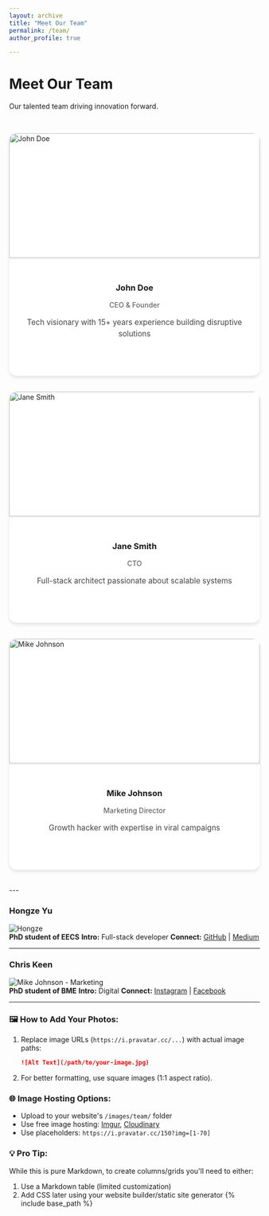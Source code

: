 ```yaml
---
layout: archive
title: "Meet Our Team"
permalink: /team/
author_profile: true

---
```

# Meet Our Team

Our talented team driving innovation forward.

<div class="team-container">

<div class="team-member">
  <img src="https://i.pravatar.cc/300?img=1" alt="John Doe" class="member-photo">
  <div class="member-info">
    <h3>John Doe</h3>
    <p class="role">CEO & Founder</p>
    <p class="bio">Tech visionary with 15+ years experience building disruptive solutions</p>
    <div class="social-links">
      <a href="#"><i class="fab fa-linkedin"></i></a>
      <a href="#"><i class="fab fa-twitter"></i></a>
      <a href="#"><i class="fas fa-envelope"></i></a>
    </div>
  </div>
</div>

<div class="team-member">
  <img src="https://i.pravatar.cc/300?img=2" alt="Jane Smith" class="member-photo">
  <div class="member-info">
    <h3>Jane Smith</h3>
    <p class="role">CTO</p>
    <p class="bio">Full-stack architect passionate about scalable systems</p>
    <div class="social-links">
      <a href="#"><i class="fab fa-github"></i></a>
      <a href="#"><i class="fab fa-dev"></i></a>
    </div>
  </div>
</div>

<div class="team-member">
  <img src="https://i.pravatar.cc/300?img=3" alt="Mike Johnson" class="member-photo">
  <div class="member-info">
    <h3>Mike Johnson</h3>
    <p class="role">Marketing Director</p>
    <p class="bio">Growth hacker with expertise in viral campaigns</p>
    <div class="social-links">
      <a href="#"><i class="fab fa-instagram"></i></a>
      <a href="#"><i class="fab fa-tiktok"></i></a>
    </div>
  </div>
</div>

</div>

<style>
.team-container {
  display: grid;
  grid-template-columns: repeat(auto-fit, minmax(300px, 1fr));
  gap: 2rem;
  padding: 2rem 0;
}

.team-member {
  background: #ffffff;
  border-radius: 15px;
  box-shadow: 0 4px 6px rgba(0, 0, 0, 0.1);
  transition: transform 0.3s ease;
  overflow: hidden;
}

.team-member:hover {
  transform: translateY(-5px);
}

.member-photo {
  width: 100%;
  height: 250px;
  object-fit: cover;
  border-bottom: 3px solid #f0f0f0;
}

.member-info {
  padding: 1.5rem;
  text-align: center;
}

.role {
  color: #666;
  font-weight: 500;
  margin: 0.5rem 0;
}

.bio {
  color: #444;
  font-size: 0.95rem;
  line-height: 1.5;
  margin: 1rem 0;
}

.social-links {
  display: flex;
  justify-content: center;
  gap: 1rem;
  padding: 1rem 0;
}

.social-links a {
  color: #333;
  font-size: 1.2rem;
  transition: color 0.3s ease;
}

.social-links a:hover {
  color: #0077b5; /* LinkedIn blue */
}
</style>

<!-- Add Font Awesome for icons -->
<link rel="stylesheet" href="https://cdnjs.cloudflare.com/ajax/libs/font-awesome/5.15.4/css/all.min.css">
---


### Hongze Yu  
![Hongze](https://i.pravatar.cc/150?img=2)  
**PhD student of EECS**
**Intro:** Full-stack developer 
**Connect:** [GitHub](#) | [Medium](#)

---

### Chris Keen  
![Mike Johnson - Marketing](https://i.pravatar.cc/150?img=3)  
**PhD student of BME** 
**Intro:** Digital 
**Connect:** [Instagram](#) | [Facebook](#)

---

### 🖼️ How to Add Your Photos:
1. Replace image URLs (`https://i.pravatar.cc/...`) with actual image paths:
   ```markdown
   ![Alt Text](/path/to/your-image.jpg)
   ```
2. For better formatting, use square images (1:1 aspect ratio).

### 🌐 Image Hosting Options:
- Upload to your website's `/images/team/` folder
- Use free image hosting: [Imgur](https://imgur.com), [Cloudinary](https://cloudinary.com)
- Use placeholders: `https://i.pravatar.cc/150?img=[1-70]`

### 💡 Pro Tip: 
While this is pure Markdown, to create columns/grids you'll need to either:
1. Use a Markdown table (limited customization)
2. Add CSS later using your website builder/static site generator
{% include base_path %}

